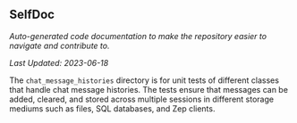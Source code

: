<!--- START SELFDOC --->
## SelfDoc
_Auto-generated code documentation to make the repository easier to navigate and contribute to._

_Last Updated: 2023-06-18_

The `chat_message_histories` directory is for unit tests of different classes that handle chat message histories. The tests ensure that messages can be added, cleared, and stored across multiple sessions in different storage mediums such as files, SQL databases, and Zep clients.

<!--- END SELFDOC --->